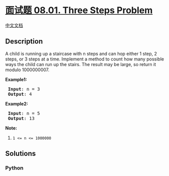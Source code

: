 # [面试题 08.01. Three Steps Problem]()

[中文文档](/lcci/08.01.Three%20Steps%20Problem/README.md)

## Description

<p>A child is running up a staircase with n steps and can hop either 1 step, 2 steps, or 3 steps at a time. Implement a method to count how many possible ways the child can run up the stairs.&nbsp;The result may be large, so return it modulo 1000000007.</p>

<p><strong>Example1:</strong></p>

<pre>
<strong> Input</strong>: n = 3 
<strong> Output</strong>: 4
</pre>

<p><strong>Example2:</strong></p>

<pre>
<strong> Input</strong>: n = 5
<strong> Output</strong>: 13
</pre>

<p><strong>Note:</strong></p>

<ol>
	<li><code>1 &lt;= n &lt;= 1000000</code></li>
</ol>


## Solutions

<!-- tabs:start -->

### **Python**

```python

```

<!-- tabs:end -->
